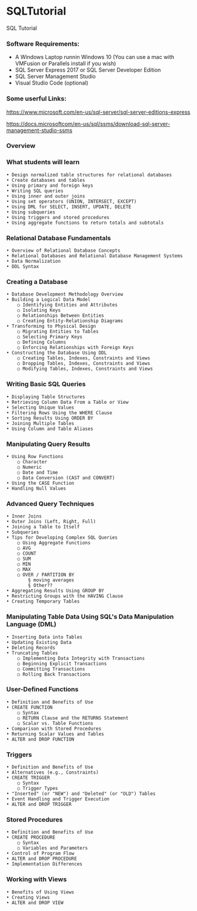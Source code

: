 # SQLTutorial
SQL Tutorial

### Software Requirements:
- A Windows Laptop runnin Windows 10 (You can use a mac with VMFusion or Parallels install if you wish)
- SQL Server Express 2017 or SQL Server Developer Edition
- SQL Server Management Studio
- Visual Studio Code (optional)

### Some userful Links:
https://www.microsoft.com/en-us/sql-server/sql-server-editions-express

https://docs.microsoftcom/en-us/sql/ssms/download-sql-server-management-studio-ssms

### Overview
### What students will learn
	• Design normalized table structures for relational databases
	• Create databases and tables
	• Using primary and foreign keys
	• Writing SQL queries
	• Using inner and outer joins
	• Using set operators (UNION, INTERSECT, EXCEPT)
	• Using DML for SELECT, INSERT, UPDATE, DELETE
	• Using subqueries
	• Using triggers and stored procedures
	• Using aggregate functions to return totals and subtotals

### Relational Database Fundamentals
	• Overview of Relational Database Concepts
	• Relational Databases and Relational Database Management Systems
	• Data Normalization
	• DDL Syntax

### Creating a Database 
	• Database Development Methodology Overview
	• Building a Logical Data Model 
		○ Identifying Entities and Attributes
		○ Isolating Keys
		○ Relationships Between Entities
		○ Creating Entity-Relationship Diagrams 
	• Transforming to Physical Design
		○ Migrating Entities to Tables
		○ Selecting Primary Keys
		○ Defining Columns
		○ Enforcing Relationships with Foreign Keys
	• Constructing the Database Using DDL
		○ Creating Tables, Indexes, Constraints and Views
		○ Dropping Tables, Indexes, Constraints and Views
		○ Modifying Tables, Indexes, Constraints and Views

### Writing Basic SQL Queries 
	• Displaying Table Structures
	• Retrieving Column Data From a Table or View
	• Selecting Unique Values
	• Filtering Rows Using the WHERE Clause
	• Sorting Results Using ORDER BY
	• Joining Multiple Tables
	• Using Column and Table Aliases

### Manipulating Query Results 
	• Using Row Functions
		○ Character 
		○ Numeric
		○ Date and Time
		○ Data Conversion (CAST and CONVERT) 
	• Using the CASE Function
	• Handling Null Values

### Advanced Query Techniques 
	• Inner Joins
	• Outer Joins (Left, Right, Full)
	• Joining a Table to Itself
	• Subqueries
	• Tips for Developing Complex SQL Queries
		○ Using Aggregate Functions 
		○ AVG
		○ COUNT
		○ SUM
		○ MIN
		○ MAX 
		○ OVER / PARTITION BY 
			§ moving averages
			§ Other??
	• Aggregating Results Using GROUP BY
	• Restricting Groups with the HAVING Clause
	• Creating Temporary Tables


### Manipulating Table Data Using SQL's Data Manipulation Language (DML)
	• Inserting Data into Tables
	• Updating Existing Data
	• Deleting Records
	• Truncating Tables
		○ Implementing Data Integrity with Transactions 
		○ Beginning Explicit Transactions
		○ Committing Transactions
		○ Rolling Back Transactions

### User-Defined Functions
	• Definition and Benefits of Use
	• CREATE FUNCTION 
		○ Syntax
		○ RETURN Clause and the RETURNS Statement
		○ Scalar vs. Table Functions
	• Comparison with Stored Procedures
	• Returning Scalar Values and Tables
	• ALTER and DROP FUNCTION

### Triggers 
	• Definition and Benefits of Use
	• Alternatives (e.g., Constraints)
	• CREATE TRIGGER 
		○ Syntax
		○ Trigger Types
	• "Inserted" (or "NEW") and "Deleted" (or "OLD") Tables
	• Event Handling and Trigger Execution
	• ALTER and DROP TRIGGER

### Stored Procedures 
	• Definition and Benefits of Use
	• CREATE PROCEDURE 
		○ Syntax
		○ Variables and Parameters
	• Control of Program Flow
	• ALTER and DROP PROCEDURE
	• Implementation Differences

### Working with Views 
	• Benefits of Using Views
	• Creating Views
	• ALTER and DROP VIEW

